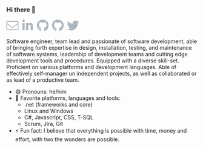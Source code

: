 ### Hi there 👋

[![juancarloschavezortega@gmail.com](images/envelope.svg)](mailto:juancarloschavezortega@gmail.com)&nbsp;&nbsp;[![/juancarloschavezortega](images/linkedin.svg)](https://www.linkedin.com/in/juancarloschavezortega/)&nbsp;&nbsp;[![@jeancarlo13](images/github.svg)](https://github.com/jeancarlo13)&nbsp;&nbsp;[![@jchavez-tenco](images/github.svg)](https://github.com/jchavez-tenco)&nbsp;&nbsp;[![@jeancarlo13](images/twitter.svg)](https://twitter.com/jeancarlo13)

Software engineer, team lead and passionate of software development, able of bringing forth expertise in design, installation, testing, and maintenance of software systems, leadership of development teams and cutting edge development tools and procedures. Equipped with a diverse skill-set. Proficient on various platforms and development languages. Able of effectively self-manager un independent projects, as well as collaborated or as lead of a productive team.

- 😄 Pronouns: he/him
- 🔭 Favorite platforms, languages and tools:
  - .net (frameworks and core)
  - Linux and Windows
  - C#, Javascript, CSS, T-SQL
  - Scrum, Jira, Git
- ⚡ Fun fact: I believe that everything is possible with time, money and effort, with two the wonders are possible.
  
<!--
**jeancarlo13/jeancarlo13** is a ✨ _special_ ✨ repository because its `README.md` (this file) appears on your GitHub profile.

Here are some ideas to get you started:

- 🔭 I’m currently working on ...
- 🌱 I’m currently learning ...
- 👯 I’m looking to collaborate on ...
- 🤔 I’m looking for help with ...
- 💬 Ask me about ...
- 📫 How to reach me: ...
- ⚡ Fun fact: ...
-->
